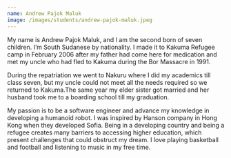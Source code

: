 ```yaml
---
name: Andrew Pajok Maluk
image: /images/students/andrew-pajok-maluk.jpeg
---
```


My name is Andrew Pajok Maluk, and I am the second born of seven children. I’m South Sudanese by nationality. I made it to Kakuma Refugee camp in February 2006 after my father had come here for medication and met my uncle who had fled to Kakuma during the Bor Massacre in 1991.

During the repatriation we went to Nakuru where I did my academics till class seven, but my uncle could not meet all the needs required so we returned to Kakuma.The same year my elder sister got married and her husband took me to a boarding school till my graduation.

My passion is to be a software engineer and advance my knowledge in developing a humanoid robot. I was inspired by Hanson company in Hong Kong when they developed Sofia. Being in a developing country and being a refugee creates many barriers to accessing higher education, which present challenges that could obstruct my dream. I love playing basketball and football and listening to music in my free time.
